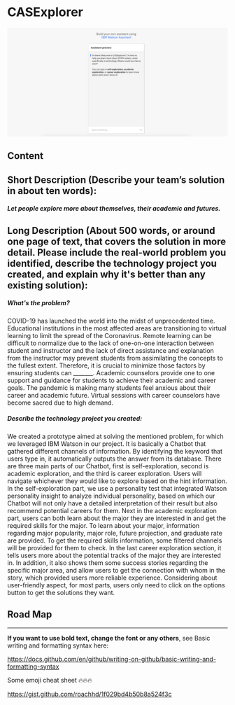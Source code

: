 # CASExplorer 

![GitHub Logo](/CASExplorer.png) 


## Content

## Short Description (Describe your team’s solution in about ten words):

##### Let people explore more about themselves, their academic and futures.

## Long Description (About 500 words, or around one page of text, that covers the solution in more detail. Please include the real-world problem you identified, describe the technology project you created, and explain why it's better than any existing solution):

##### What's the problem?
COVID-19 has launched the world into the midst of unprecedented time. Educational institutions in the most affected areas are transitioning to virtual learning to limit the spread of the Coronavirus. Remote learning can be difficult to normalize due to the lack of one-on-one interaction between student and instructor and the lack of direct assistance and explanation from the instructor may prevent students from assimilating the concepts to the fullest extent. Therefore, it is crucial to minimize those factors by ensuring students can _______. Academic counselors provide one to one support and guidance for students to achieve their academic and career goals. The pandemic is making many students feel anxious about their career and academic future. Virtual sessions with career counselors have become sacred due to high demand.  




##### Describe the technology project you created: #####
We created a prototype aimed at solving the mentioned problem, for which we leveraged IBM Watson in our project. It is basically a Chatbot that gathered different channels of information. By identifying the keyword that users type in, it automatically outputs the answer from its database. There are three main parts of our Chatbot, first is self-exploration, second is academic exploration, and the third is career exploration. Users will navigate whichever they would like to explore based on the hint information. In the self-exploration part, we use a personality test that integrated Watson personality insight to analyze individual personality, based on which our Chatbot will not only have a detailed interpretation of their result but also recommend potential careers for them. Next in the academic exploration part, users can both learn about the major they are interested in and get the required skills for the major. To learn about your major, information regarding major popularity, major role, future projection, and graduate rate are provided. To get the required skills information, some filtered channels will be provided for them to check. In the last career exploration section, it tells users more about the potential tracks of the major they are interested in. In addition, it also shows them some success stories regarding the specific major area, and allow users to get the connection with whom in the story, which provided users more reliable experience. Considering about user-friendly aspect, for most parts, users only need to click on the options button to get the solutions they want. 


## Road Map

--------------------------------------------------------------------------


**If you want to use bold text, change the font or any others**, see Basic writing and formatting syntax here:

https://docs.github.com/en/github/writing-on-github/basic-writing-and-formatting-syntax


Some emoji cheat sheet :fire::fire::fire:

https://gist.github.com/roachhd/1f029bd4b50b8a524f3c
